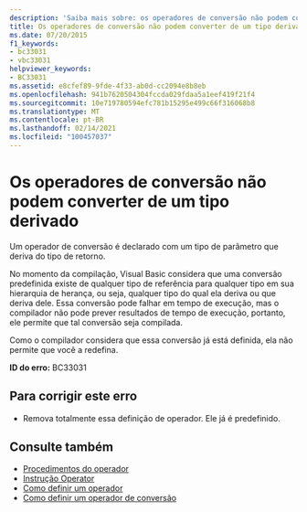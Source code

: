 ```yaml
---
description: 'Saiba mais sobre: os operadores de conversão não podem converter de um tipo derivado'
title: Os operadores de conversão não podem converter de um tipo derivado
ms.date: 07/20/2015
f1_keywords:
- bc33031
- vbc33031
helpviewer_keywords:
- BC33031
ms.assetid: e8cfef89-9fde-4f33-ab0d-cc2094e8b8eb
ms.openlocfilehash: 941b7620504304fccda029fdaa5a1eef419f21f4
ms.sourcegitcommit: 10e719780594efc781b15295e499c66f316068b8
ms.translationtype: MT
ms.contentlocale: pt-BR
ms.lasthandoff: 02/14/2021
ms.locfileid: "100457037"
---
```

# <a name="conversion-operators-cannot-convert-from-a-derived-type"></a>Os operadores de conversão não podem converter de um tipo derivado

Um operador de conversão é declarado com um tipo de parâmetro que deriva do tipo de retorno.  
  
 No momento da compilação, Visual Basic considera que uma conversão predefinida existe de qualquer tipo de referência para qualquer tipo em sua hierarquia de herança, ou seja, qualquer tipo do qual ela deriva ou que deriva dele. Essa conversão pode falhar em tempo de execução, mas o compilador não pode prever resultados de tempo de execução, portanto, ele permite que tal conversão seja compilada.  
  
 Como o compilador considera que essa conversão já está definida, ela não permite que você a redefina.  
  
 **ID do erro:** BC33031  
  
## <a name="to-correct-this-error"></a>Para corrigir este erro  
  
- Remova totalmente essa definição de operador. Ele já é predefinido.  
  
## <a name="see-also"></a>Consulte também

- [Procedimentos do operador](../programming-guide/language-features/procedures/operator-procedures.md)
- [Instrução Operator](../language-reference/statements/operator-statement.md)
- [Como definir um operador](../programming-guide/language-features/procedures/how-to-define-an-operator.md)
- [Como definir um operador de conversão](../programming-guide/language-features/procedures/how-to-define-a-conversion-operator.md)
